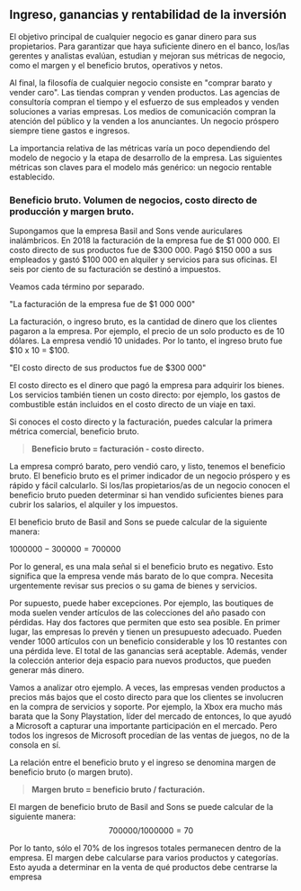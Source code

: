 ## Ingreso, ganancias y rentabilidad de la inversión

El objetivo principal de cualquier negocio es ganar dinero para sus propietarios. Para garantizar que haya suficiente dinero en el banco, los/las gerentes y analistas evalúan, estudian y mejoran sus métricas de negocio, como el margen y el beneficio brutos, operativos y netos.

Al final, la filosofía de cualquier negocio consiste en "comprar barato y vender caro". Las tiendas compran y venden productos. Las agencias de consultoría compran el tiempo y el esfuerzo de sus empleados y venden soluciones a varias empresas. Los medios de comunicación compran la atención del público y la venden a los anunciantes. Un negocio próspero siempre tiene gastos e ingresos.

La importancia relativa de las métricas varía un poco dependiendo del modelo de negocio y la etapa de desarrollo de la empresa. Las siguientes métricas son claves para el modelo más genérico: un negocio rentable establecido.

### Beneficio bruto. Volumen de negocios, costo directo de producción y margen bruto.

Supongamos que la empresa Basil and Sons vende auriculares inalámbricos. En 2018 la facturación de la empresa fue de $1 000 000. El costo directo de sus productos fue de $300 000. Pagó $150 000 a sus empleados y gastó $100 000 en alquiler y servicios para sus oficinas. El seis por ciento de su facturación se destinó a impuestos.

Veamos cada término por separado.

"La facturación de la empresa fue de $1 000 000"

La facturación, o ingreso bruto, es la cantidad de dinero que los clientes pagaron a la empresa. Por ejemplo, el precio de un solo producto es de 10 dólares. La empresa vendió 10 unidades. Por lo tanto, el ingreso bruto fue $10 x 10 = $100.

"El costo directo de sus productos fue de $300 000"

El costo directo es el dinero que pagó la empresa para adquirir los bienes. Los servicios también tienen un costo directo: por ejemplo, los gastos de combustible están incluidos en el costo directo de un viaje en taxi.

Si conoces el costo directo y la facturación, puedes calcular la primera métrica comercial, beneficio bruto. 

> **Beneficio bruto = facturación - costo directo.** 

La empresa compró barato, pero vendió caro, y listo, tenemos el beneficio bruto. El beneficio bruto es el primer indicador de un negocio próspero y es rápido y fácil calcularlo. Si los/las propietarios/as de un negocio conocen el beneficio bruto pueden determinar si han vendido suficientes bienes para cubrir los salarios, el alquiler y los impuestos.

El beneficio bruto de Basil and Sons se puede calcular de la siguiente manera:  

$1 000 000 - 300 000 = 700 000$

Por lo general, es una mala señal si el beneficio bruto es negativo. Esto significa que la empresa vende más barato de lo que compra. Necesita urgentemente revisar sus precios o su gama de bienes y servicios.

Por supuesto, puede haber excepciones. Por ejemplo, las boutiques de moda suelen vender artículos de las colecciones del año pasado con pérdidas. Hay dos factores que permiten que esto sea posible. En primer lugar, las empresas lo prevén y tienen un presupuesto adecuado. Pueden vender 1000 artículos con un beneficio considerable y los 10 restantes con una pérdida leve. El total de las ganancias será aceptable. Además, vender la colección anterior deja espacio para nuevos productos, que pueden generar más dinero.

Vamos a analizar otro ejemplo. A veces, las empresas venden productos a precios más bajos que el costo directo para que los clientes se involucren en la compra de servicios y soporte. Por ejemplo, la Xbox era mucho más barata que la Sony Playstation, líder del mercado de entonces, lo que ayudó a Microsoft a capturar una importante participación en el mercado. Pero todos los ingresos de Microsoft procedían de las ventas de juegos, no de la consola en sí.

La relación entre el beneficio bruto y el ingreso se denomina margen de beneficio bruto (o margen bruto).

> **Margen bruto = beneficio bruto / facturación.**

El margen de beneficio bruto de Basil and Sons se puede calcular de la siguiente manera: $$
700 000 / 1 000 000 = 70%
$$ 

Por lo tanto, sólo el 70% de los ingresos totales permanecen dentro de la empresa. El margen debe calcularse para varios productos y categorías. Esto ayuda a determinar en la venta de qué productos debe centrarse la empresa